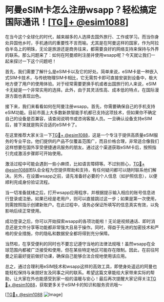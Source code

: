 # 阿曼eSIM卡怎么注册wsapp？轻松搞定国际通讯！[[TG💪+ @esim1088](https://t.me/s/esim1088)]

在当今这个全球化的时代，越来越多的人选择去国外旅行、工作或学习。而当你身处异国他乡时，手机通讯的重要性不言而喻。尤其是在阿曼这样的国家，作为阿拉伯半岛上的明珠，无论是旅游还是商务往来，都需要良好的网络支持来保持与外界的联系。那么问题来了：如何在阿曼顺利注册并使用wsapp呢？今天就让我们一起来探讨一下这个问题吧！

首先，我们需要了解什么是eSIM卡以及它的好处。简单来说，eSIM卡是一种嵌入式SIM卡技术，与传统物理SIM卡相比，它无需剪卡即可直接安装到设备中，极大地方便了用户的使用体验。对于经常需要更换手机或者出国旅行的人来说，eSIM卡无疑是一个非常实用的选择。此外，由于其灵活性高、成本低的特点，在国际漫游方面也表现出色。

接下来，我们来看看如何在阿曼注册wsapp。首先，你需要确保自己的手机支持eSIM功能。目前市面上大多数新款智能手机都已支持这项技术，但如果你不确定自己的设备是否兼容，请查阅说明书或咨询客服人员。一旦确认设备支持eSIM后，接下来就是购买合适的eSIM卡了。

在这里推荐大家关注一下[TG💪+ @esim1088](https://t.me/s/esim1088)，这是一个专注于提供高质量eSIM服务的专业平台。他们提供的产品不仅覆盖范围广，而且价格合理，非常适合像我们这样想要在国外享受便捷通讯服务的朋友。通过这个渠道获取eSIM卡后，按照指引完成激活步骤即可开始使用。

激活过程中可能会遇到一些小麻烦，比如语言障碍等。不过别担心，[TG💪+ @esim1088](https://t.me/s/esim1088)团队会全程为您提供帮助和支持，有任何疑问都可以随时联系他们解决。另外，在设置wsapp之前，请先准备好必要的个人信息（如护照信息），以便顺利完成身份验证流程。

当一切准备就绪之后，打开wsapp应用程序，并根据提示输入相应的账号信息进行登录或注册。如果已经是老用户，则可以直接跳过这一步；如果是第一次使用，则需按照指示创建新账户。在此过程中，请务必保证所填写的信息真实有效，以免影响后续正常使用。

成功登录之后，你可以开始探索wsapp的各项功能啦！无论是视频通话、即时消息还是文件分享等功能都非常强大且易于操作。同时，得益于先进的加密技术和严格的安全措施，你的隐私和数据安全都将得到充分保障。

当然啦，在享受便利的同时也不要忘记遵守当地的法律法规哦！虽然wsapp在全球范围内都被广泛接受和使用，但在某些特定地区可能存在限制。因此，在前往阿曼之前最好提前做好功课，确保自己能够合法合规地使用该应用。

总之，通过合理利用eSIM技术和wsapp这样的高效工具，即使身处遥远的阿曼也能轻松保持与亲朋好友及同事之间的联系。希望这篇文章能给大家带来实际的帮助，让大家在外也能感受到家一般的温暖与安心！最后再次提醒大家记得关注[TG💪+ @esim1088](https://t.me/s/esim1088)，获取更多关于eSIM卡的知识和服务资讯哦～

[[TG💪+ @esim1088](https://t.me/s/esim1088) ![Image](https://i.postimg.cc/4NQfJmqS/Snipaste-2025-05-13-00-14-12.png)]